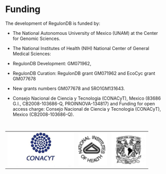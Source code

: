 # Funding


The development of RegulonDB is funded by:

- The National Autonomous University of Mexico (UNAM) at the Center for Genomic Sciences.

- The National Institutes of Health (NIH) National Center of General Medical Sciences:
 - RegulonDB Development: GM071962, 
 - RegulonDB Curation: RegulonDB grant GM071962 and EcoCyc grant GM077678
 - New grants numbers GM077678 and 5RO1GM131643.

- Consejo Nacional de Ciencia y Tecnologia (CONACyT), Mexico (83686 G.I., CB2008-103686-Q, PROINNOVA-134817) and Funding for open access charge: Consejo Nacional de Ciencia y Tecnologia (CONACyT), Mexico (CB2008-103686-Q). 


<br>

<center>
 <table style="border:0px">
  <tr>
    <th><img src="images/conacytlogo.gif" alt="drawing" width="210"/></th>
    <th><img src="images/nihlogo.gif" alt="drawing" width="90"/></th>
    <th><img src="images/unam_logo.gif" alt="drawing" width="110"/></th>
  </tr>
</table> 
</center>

